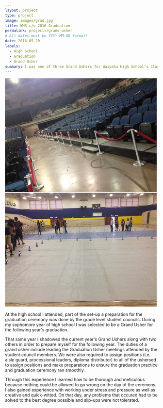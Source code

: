 ```yaml
---
layout: project
type: project
image: images/grad.jpg
title: WHS c/o 2016 Graduation
permalink: projects/grand-usher
# All dates must be YYYY-MM-DD format!
date: 2016-05-20
labels:
  - High School
  - Graduation
  - Grand Usher
summary: I was one of three Grand Ushers for Waipahu High School's Class of 2016 graduation
---
```


<img class="ui medium left floated rounded image" src="../images/grad1.jpg">
<img class="ui medium left floated rounded image" src="../images/grad2.jpg">

At the high school I attended, part of the set-up a preparation for the graduation ceremony was done by the grade level student councils. During my sophomore year of high school I was selected to be a Grand Usher for the following year's graduation.

That same year I shadowed the current year's Grand Ushers along with two others in order to prepare myself for the following year. The duties of a grand usher include leading the Graduation Usher meetings attended by the student council members. We were also required to assign positions (i.e. aisle guard, processional leaders, diploma distributor) to all of the ushersed to assign positions and make preparations to ensure the graduation practice and graduation ceremony ran smoothly.

Through this experience I learned how to be thorough and meticulous because nothing could be allowed to go wrong on the day of the ceremony. I also gained experience with working under stress and pressure as well as creative and quick-witted. On that day, any problems that occured had to be solved to the best degree possible and slip-ups were not tolerated.
